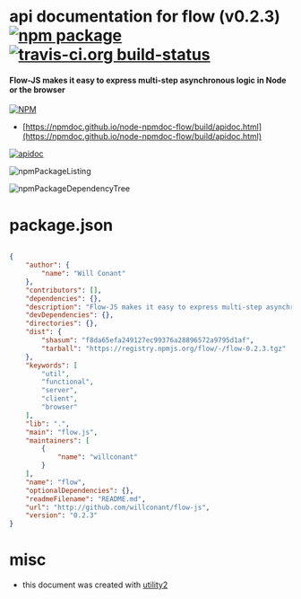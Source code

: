 # api documentation for  flow (v0.2.3)  [![npm package](https://img.shields.io/npm/v/npmdoc-flow.svg?style=flat-square)](https://www.npmjs.org/package/npmdoc-flow) [![travis-ci.org build-status](https://api.travis-ci.org/npmdoc/node-npmdoc-flow.svg)](https://travis-ci.org/npmdoc/node-npmdoc-flow)
#### Flow-JS makes it easy to express multi-step asynchronous logic in Node or the browser

[![NPM](https://nodei.co/npm/flow.png?downloads=true&downloadRank=true&stars=true)](https://www.npmjs.com/package/flow)

- [https://npmdoc.github.io/node-npmdoc-flow/build/apidoc.html](https://npmdoc.github.io/node-npmdoc-flow/build/apidoc.html)

[![apidoc](https://npmdoc.github.io/node-npmdoc-flow/build/screenCapture.buildCi.browser.%252Ftmp%252Fbuild%252Fapidoc.html.png)](https://npmdoc.github.io/node-npmdoc-flow/build/apidoc.html)

![npmPackageListing](https://npmdoc.github.io/node-npmdoc-flow/build/screenCapture.npmPackageListing.svg)

![npmPackageDependencyTree](https://npmdoc.github.io/node-npmdoc-flow/build/screenCapture.npmPackageDependencyTree.svg)



# package.json

```json

{
    "author": {
        "name": "Will Conant"
    },
    "contributors": [],
    "dependencies": {},
    "description": "Flow-JS makes it easy to express multi-step asynchronous logic in Node or the browser",
    "devDependencies": {},
    "directories": {},
    "dist": {
        "shasum": "f8da65efa249127ec99376a28896572a9795d1af",
        "tarball": "https://registry.npmjs.org/flow/-/flow-0.2.3.tgz"
    },
    "keywords": [
        "util",
        "functional",
        "server",
        "client",
        "browser"
    ],
    "lib": ".",
    "main": "flow.js",
    "maintainers": [
        {
            "name": "willconant"
        }
    ],
    "name": "flow",
    "optionalDependencies": {},
    "readmeFilename": "README.md",
    "url": "http://github.com/willconant/flow-js",
    "version": "0.2.3"
}
```



# misc
- this document was created with [utility2](https://github.com/kaizhu256/node-utility2)

